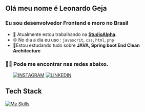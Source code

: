 

## Olá meu nome é Leonardo Geja
### Eu sou desenvolvedor Frontend e moro no Brasil

- 🏢 Atualmente estou trabalhando na **[StudioAlpha](http://www.studioalpha.com.br).**
- ⚙️ No dia a dia eu uso : `javascrit`, `css`, `html`, `php`
- 🌱Estou estudando tudo sobre  **JAVA, Spring boot End  Clean Architecture**

### 🤝🏻 Pode me encontrar nas redes abaixo.
&nbsp; &nbsp; &nbsp;
[![INSTAGRAM](https://img.shields.io/badge/Instagram-black?style=for-the-badge&logo=instagram)](https://www.instagram.com/leonardo_geja)
[![LINKEDIN](https://img.shields.io/badge/Linkedin-black?style=for-the-badge&logo=linkedin)](https://www.linkedin.com/in/leonardogeja/)

## Tech Stack
[![My Skills](https://skillicons.dev/icons?i=js,html,css,react,typescript)](https://skillicons.dev)
